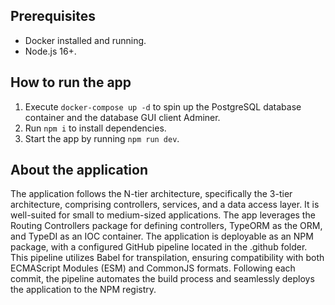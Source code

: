 ## Prerequisites
- Docker installed and running.
- Node.js 16+.

## How to run the app
1. Execute `docker-compose up -d` to spin up the PostgreSQL database container and the database GUI client Adminer.
2. Run `npm i` to install dependencies.
3. Start the app by running `npm run dev`.

## About the application
The application follows the N-tier architecture, specifically the 3-tier architecture, comprising controllers, services, and a data access layer. It is well-suited for small to medium-sized applications.
The app leverages the Routing Controllers package for defining controllers, TypeORM as the ORM, and TypeDI as an IOC container.
The application is deployable as an NPM package, with a configured GitHub pipeline located in the .github folder. This pipeline utilizes Babel for transpilation, ensuring compatibility with both ECMAScript Modules (ESM) and CommonJS formats. Following each commit, the pipeline automates the build process and seamlessly deploys the application to the NPM registry.